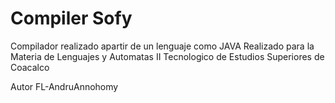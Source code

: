 # Compiler Sofy
Compilador realizado apartir de un lenguaje como JAVA  Realizado para la Materia de Lenguajes y Automatas II 
Tecnologico de Estudios Superiores de Coacalco

Autor FL-AndruAnnohomy
